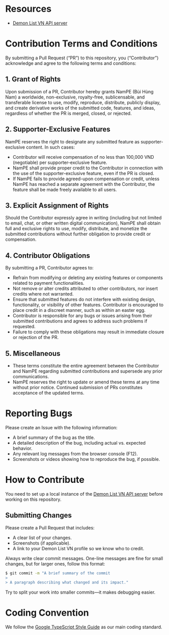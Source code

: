 # Resources
- [Demon List VN API server](https://github.com/NamPE286/DemonListVN-v3-api)

# Contribution Terms and Conditions

By submitting a Pull Request (“PR”) to this repository, you (“Contributor”) acknowledge and agree to the following terms and conditions:

## 1. Grant of Rights  
Upon submission of a PR, Contributor hereby grants NamPE (Bùi Hùng Nam) a worldwide, non-exclusive, royalty-free, sublicensable, and transferable license to use, modify, reproduce, distribute, publicly display, and create derivative works of the submitted code, features, and ideas, regardless of whether the PR is merged, closed, or rejected.

## 2. Supporter-Exclusive Features  
NamPE reserves the right to designate any submitted feature as supporter-exclusive content. In such cases:  
- Contributor will receive compensation of no less than 100,000 VND (negotiable) per supporter-exclusive feature.  
- NamPE shall provide proper credit to the Contributor in connection with the use of the supporter-exclusive feature, even if the PR is closed.  
- If NamPE fails to provide agreed-upon compensation or credit, unless NamPE has reached a separate agreement with the Contributor, the feature shall be made freely available to all users.

## 3. Explicit Assignment of Rights  
Should the Contributor expressly agree in writing (including but not limited to email, chat, or other written digital communication), NamPE shall obtain full and exclusive rights to use, modify, distribute, and monetize the submitted contributions without further obligation to provide credit or compensation.

## 4. Contributor Obligations  
By submitting a PR, Contributor agrees to:  
- Refrain from modifying or deleting any existing features or components related to payment functionalities.  
- Not remove or alter credits attributed to other contributors, nor insert credits where not warranted.  
- Ensure that submitted features do not interfere with existing design, functionality, or visibility of other features. Contributor is encouraged to place credit in a discreet manner, such as within an easter egg.  
- Contributor is responsible for any bugs or issues arising from their submitted contributions and agrees to address such problems if requested.  
- Failure to comply with these obligations may result in immediate closure or rejection of the PR.

## 5. Miscellaneous  
- These terms constitute the entire agreement between the Contributor and NamPE regarding submitted contributions and supersede any prior communications.  
- NamPE reserves the right to update or amend these terms at any time without prior notice. Continued submission of PRs constitutes acceptance of the updated terms.

# Reporting Bugs

Please create an Issue with the following information:

- A brief summary of the bug as the title.
- A detailed description of the bug, including actual vs. expected behavior.
- Any relevant log messages from the browser console (F12).
- Screenshots or videos showing how to reproduce the bug, if possible.

# How to Contribute

You need to set up a local instance of the [Demon List VN API server](https://github.com/NamPE286/DemonListVN-v3-api) before working on this repository.

## Submitting Changes

Please create a Pull Request that includes:

- A clear list of your changes.
- Screenshots (if applicable).
- A link to your Demon List VN profile so we know who to credit.

Always write clear commit messages. One-line messages are fine for small changes, but for larger ones, follow this format:

```sh
$ git commit -m "A brief summary of the commit
>
> A paragraph describing what changed and its impact."
```

Try to split your work into smaller commits—it makes debugging easier.

# Coding Convention

We follow the [Google TypeScript Style Guide](https://google.github.io/styleguide/tsguide.html) as our main coding standard.
